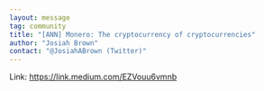 ```yaml
---
layout: message
tag: community
title: "[ANN] Monero: The cryptocurrency of cryptocurrencies"
author: "Josiah Brown"	
contact: "@JosiahABrown (Twitter)"
---
```


Link: https://link.medium.com/EZVouu6vmnb
